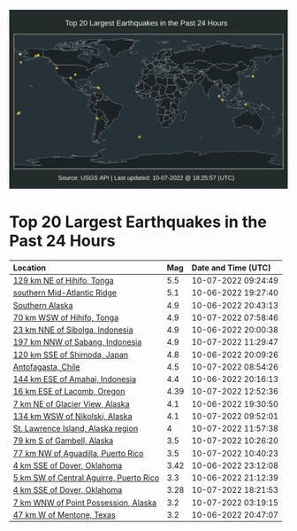 ![Map](./map.png)

# Top 20 Largest Earthquakes in the Past 24 Hours

| Location | Mag | Date and Time (UTC) |
|:---|:---|:---|
| [129 km NE of Hihifo, Tonga](https://earthquake.usgs.gov/earthquakes/eventpage/us6000irs7) | 5.5 | 10-07-2022 09:24:49 |
| [southern Mid-Atlantic Ridge](https://earthquake.usgs.gov/earthquakes/eventpage/us6000irm5) | 5.1 | 10-06-2022 19:27:40 |
| [Southern Alaska](https://earthquake.usgs.gov/earthquakes/eventpage/ak022ctr3qn3) | 4.9 | 10-06-2022 20:43:13 |
| [70 km WSW of Hihifo, Tonga](https://earthquake.usgs.gov/earthquakes/eventpage/us6000irru) | 4.9 | 10-07-2022 07:58:46 |
| [23 km NNE of Sibolga, Indonesia](https://earthquake.usgs.gov/earthquakes/eventpage/us6000irme) | 4.9 | 10-06-2022 20:00:38 |
| [197 km NNW of Sabang, Indonesia](https://earthquake.usgs.gov/earthquakes/eventpage/us6000irsu) | 4.9 | 10-07-2022 11:29:47 |
| [120 km SSE of Shimoda, Japan](https://earthquake.usgs.gov/earthquakes/eventpage/us6000irmi) | 4.8 | 10-06-2022 20:09:26 |
| [Antofagasta, Chile](https://earthquake.usgs.gov/earthquakes/eventpage/us6000irs1) | 4.5 | 10-07-2022 08:54:26 |
| [144 km ESE of Amahai, Indonesia](https://earthquake.usgs.gov/earthquakes/eventpage/us6000irmj) | 4.4 | 10-06-2022 20:16:13 |
| [16 km ESE of Lacomb, Oregon](https://earthquake.usgs.gov/earthquakes/eventpage/uw61886506) | 4.39 | 10-07-2022 12:52:36 |
| [7 km NE of Glacier View, Alaska](https://earthquake.usgs.gov/earthquakes/eventpage/ak022ctqflju) | 4.1 | 10-06-2022 19:30:50 |
| [134 km WSW of Nikolski, Alaska](https://earthquake.usgs.gov/earthquakes/eventpage/us6000irse) | 4.1 | 10-07-2022 09:52:01 |
| [St. Lawrence Island, Alaska region](https://earthquake.usgs.gov/earthquakes/eventpage/us6000irsy) | 4 | 10-07-2022 11:57:38 |
| [79 km S of Gambell, Alaska](https://earthquake.usgs.gov/earthquakes/eventpage/us6000irsi) | 3.5 | 10-07-2022 10:26:20 |
| [77 km NW of Aguadilla, Puerto Rico](https://earthquake.usgs.gov/earthquakes/eventpage/pr2022280000) | 3.5 | 10-07-2022 10:40:23 |
| [4 km SSE of Dover, Oklahoma](https://earthquake.usgs.gov/earthquakes/eventpage/ok2022tpru) | 3.42 | 10-06-2022 23:12:08 |
| [5 km SW of Central Aguirre, Puerto Rico](https://earthquake.usgs.gov/earthquakes/eventpage/pr71375278) | 3.3 | 10-06-2022 21:12:39 |
| [4 km SSE of Dover, Oklahoma](https://earthquake.usgs.gov/earthquakes/eventpage/ok2022trds) | 3.28 | 10-07-2022 18:21:53 |
| [7 km WNW of Point Possession, Alaska](https://earthquake.usgs.gov/earthquakes/eventpage/ak022cv4dku6) | 3.2 | 10-07-2022 03:19:15 |
| [47 km W of Mentone, Texas](https://earthquake.usgs.gov/earthquakes/eventpage/tx2022tpmz) | 3.2 | 10-06-2022 20:47:07 |
